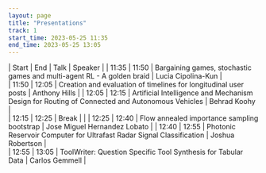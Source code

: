 ```yaml
---
layout: page
title: "Presentations"
track: 1
start_time: 2023-05-25 11:35
end_time: 2023-05-25 13:05
---
```


| Start      | End        | Talk                                                                                                   | Speaker                       |
| 11:35	     | 11:50	    | Bargaining games, stochastic games and multi-agent RL - A golden braid                                 | Lucia Cipolina-Kun            |  
| 11:50	     | 12:05	    | Creation and evaluation of timelines for longitudinal user posts	                                     | Anthony Hills                 | 
| 12:05	     | 12:15	    | Artificial Intelligence and Mechanism Design for Routing of Connected and Autonomous Vehicles	         | Behrad Koohy                  |   
| 12:15	     | 12:25	    | Break	                                                                                                 |                               |
| 12:25	     | 12:40	    | Flow annealed importance sampling bootstrap	                                                           | Jose Miguel Hernandez Lobato  | 
| 12:40	     | 12:55	    | Photonic Reservoir Computer for Ultrafast Radar Signal Classification	                                 | Joshua Robertson              |  
| 12:55	     | 13:05	    | ToolWriter: Question Specific Tool Synthesis for Tabular Data	                                         | Carlos Gemmell                | 
